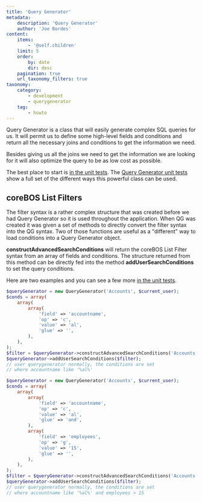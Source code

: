 ```yaml
---
title: 'Query Generator'
metadata:
    description: 'Query Generator'
    author: 'Joe Bordes'
content:
    items:
        - '@self.children'
    limit: 5
    order:
        by: date
        dir: desc
    pagination: true
    url_taxonomy_filters: true
taxonomy:
    category:
        - development 
        - querygenerator
    tag:
        - howto
---
```


Query Generator is a class that will easily generate complex SQL queries
for us. It will permit us to define some high-level fields and
conditions and return all the necessary joins and conditions to get the
information we need.

Besides giving us all the joins we need to get the information we are
looking for it will also optimize the query to be as low cost as
possible.

The best place to start is [in the unit tests](https://github.com/tsolucio/coreBOSTests/blob/master/include/QueryGenerator/QueryGeneratorTest.php).
The [Query Generator unit tests](https://github.com/tsolucio/coreBOSTests/blob/master/include/QueryGenerator/QueryGeneratorTest.php)
show a full set of the different ways this powerful class can be used.

coreBOS List Filters
--------------------

The filter syntax is a rather complex structure that was created before
we had Query Generator so it is used throughout the application. When QG
was created it was given a set of methods to directly convert the filter
syntax into the QG syntax. Two of those functions are useful as a
"different" way to load conditions into a Query Generator object.

**constructAdvancedSearchConditions** will return the coreBOS List
Filter syntax from an array of fields and conditions. The structure
returned from this method can be directly fed into the method
**addUserSearchConditions** to set the query conditions.

Here are two examples and you can see a few more [in the unit tests](https://github.com/tsolucio/coreBOSTests/blob/master/include/QueryGenerator/QueryGeneratorTest.php#L1331).

```php
$queryGenerator = new QueryGenerator('Accounts', $current_user);
$conds = array(
	array(
		array(
			'field' => 'accountname',
			'op' => 'c',
			'value' => 'al',
			'glue' => '',
		),
	),
);
$filter = $queryGenerator->constructAdvancedSearchConditions('Accounts', $conds);
$queryGenerator->addUserSearchConditions($filter);
// user querygenerator normally, the conditions are set
// where accountname like '%al%'
```

```php
$queryGenerator = new QueryGenerator('Accounts', $current_user);
$conds = array(
	array(
		array(
			'field' => 'accountname',
			'op' => 'c',
			'value' => 'al',
			'glue' => 'and',
		),
		array(
			'field' => 'employees',
			'op' => 'g',
			'value' => '15',
			'glue' => '',
		),
	),
);
$filter = $queryGenerator->constructAdvancedSearchConditions('Accounts', $conds);
$queryGenerator->addUserSearchConditions($filter);
// user querygenerator normally, the conditions are set
// where accountname like '%al%' and employees > 15
```